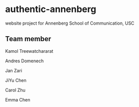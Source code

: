 authentic-annenberg
===================

website project for Annenberg School of Communication, USC

Team member
-----------

Kamol Treewatchararat

Andres Domenech

Jan Zari

JiYu Chen

Carol Zhu

Emma Chen